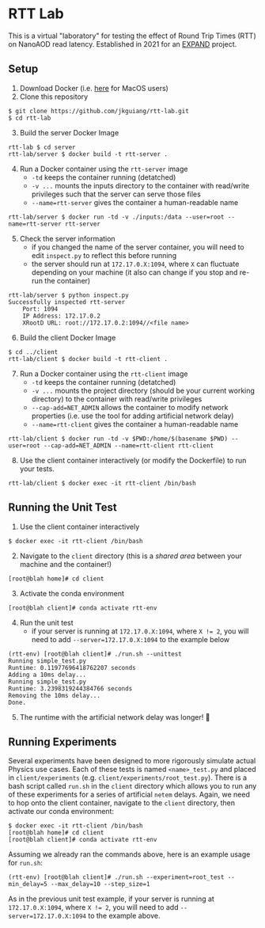 # RTT Lab
This is a virtual "laboratory" for testing the effect of Round Trip Times (RTT) on NanoAOD read latency. Established in 2021 for an [EXPAND](https://center.ucsd.edu/programs/EXPAND.html) project.

## Setup
1. Download Docker (i.e. [here](https://docs.docker.com/docker-for-mac/install/) for MacOS users)
2. Clone this repository
```
$ git clone https://github.com/jkguiang/rtt-lab.git
$ cd rtt-lab
```
3. Build the server Docker Image
```
rtt-lab $ cd server
rtt-lab/server $ docker build -t rtt-server .
```
4. Run a Docker container using the `rtt-server` image
      - `-td` keeps the container running (detatched)
      - `-v ...` mounts the inputs directory to the container with read/write privileges such that the server can serve those files
      - `--name=rtt-server` gives the container a human-readable name
```
rtt-lab/server $ docker run -td -v ./inputs:/data --user=root --name=rtt-server rtt-server
```
5. Check the server information
      - if you changed the name of the server container, you will need to edit `inspect.py` to reflect this before running
      - the server should run at `172.17.0.X:1094`, where `X` can fluctuate depending on your machine (it also can change if you stop and re-run the container)
```
rtt-lab/server $ python inspect.py
Successfully inspected rtt-server
    Port: 1094
    IP Address: 172.17.0.2
    XRootD URL: root://172.17.0.2:1094//<file name>
```
6. Build the client Docker Image
```
$ cd ../client
rtt-lab/client $ docker build -t rtt-client .
```
7. Run a Docker container using the `rtt-client` image
      - `-td` keeps the container running (detatched)
      - `-v ...` mounts the project directory (should be your current working directory) to the container with read/write privileges
      - `--cap-add=NET_ADMIN` allows the container to modify network properties (i.e. use the tool for adding artificial network delay)
      - `--name=rtt-client` gives the container a human-readable name
```
rtt-lab/client $ docker run -td -v $PWD:/home/$(basename $PWD) --user=root --cap-add=NET_ADMIN --name=rtt-client rtt-client
```
8. Use the client container interactively (or modify the Dockerfile) to run your tests.
```
rtt-lab/client $ docker exec -it rtt-client /bin/bash
```

## Running the Unit Test
1. Use the client container interactively
```
$ docker exec -it rtt-client /bin/bash
```
2. Navigate to the `client` directory (this is a *shared area* between your machine and the container!)
```
[root@blah home]# cd client
```
3. Activate the conda environment
```
[root@blah client]# conda activate rtt-env
```
4. Run the unit test
      - if your server is running at `172.17.0.X:1094`, where `X != 2`, you will need to add `--server=172.17.0.X:1094` to the example below
```
(rtt-env) [root@blah client]# ./run.sh --unittest
Running simple_test.py
Runtime: 0.11977696418762207 seconds
Adding a 10ms delay...
Running simple_test.py
Runtime: 3.2398319244384766 seconds
Removing the 10ms delay...
Done.
```
5. The runtime with the artificial network delay was longer! :tada:

## Running Experiments
Several experiments have been designed to more rigorously simulate actual Physics use cases. Each of these tests is named `<name>_test.py` and placed in `client/experiments` (e.g. `client/experiments/root_test.py`). There is a bash script called `run.sh` in the `client` directory which allows you to run any of these experiments for a series of artificial `netem` delays. Again, we need to hop onto the client container, navigate to the `client` directory, then activate our conda environment:
```
$ docker exec -it rtt-client /bin/bash
[root@blah home]# cd client
[root@blah client]# conda activate rtt-env
```
Assuming we already ran the commands above, here is an example usage for `run.sh`:
```
(rtt-env) [root@blah client]# ./run.sh --experiment=root_test --min_delay=5 --max_delay=10 --step_size=1
```
As in the previous unit test example, if your server is running at `172.17.0.X:1094`, where `X != 2`, you will need to add `--server=172.17.0.X:1094` to the example above.
